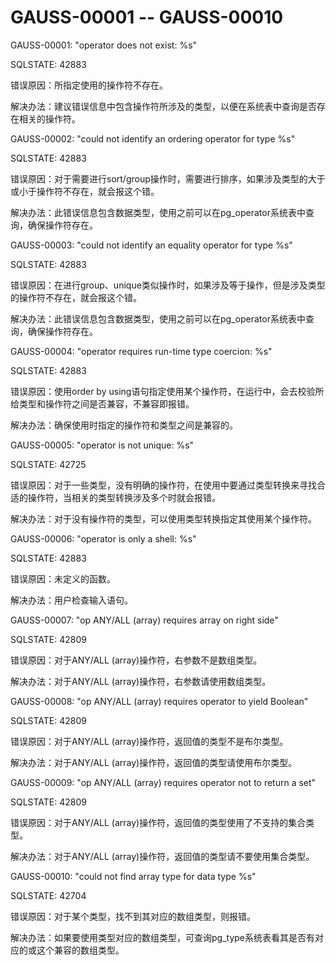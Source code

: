 # GAUSS-00001 -- GAUSS-00010

GAUSS-00001: "operator does not exist: %s"

SQLSTATE: 42883

错误原因：所指定使用的操作符不存在。

解决办法：建议错误信息中包含操作符所涉及的类型，以便在系统表中查询是否存在相关的操作符。

GAUSS-00002: "could not identify an ordering operator for type %s"

SQLSTATE: 42883

错误原因：对于需要进行sort/group操作时，需要进行排序，如果涉及类型的大于或小于操作符不存在，就会报这个错。

解决办法：此错误信息包含数据类型，使用之前可以在pg\_operator系统表中查询，确保操作符存在。

GAUSS-00003: "could not identify an equality operator for type %s"

SQLSTATE: 42883

错误原因：在进行group、unique类似操作时，如果涉及等于操作，但是涉及类型的操作符不存在，就会报这个错。

解决办法：此错误信息包含数据类型，使用之前可以在pg\_operator系统表中查询，确保操作符存在。

GAUSS-00004: "operator requires run-time type coercion: %s"

SQLSTATE: 42883

错误原因：使用order by using语句指定使用某个操作符，在运行中，会去校验所给类型和操作符之间是否兼容，不兼容即报错。

解决办法：确保使用时指定的操作符和类型之间是兼容的。

GAUSS-00005: "operator is not unique: %s"

SQLSTATE: 42725

错误原因：对于一些类型，没有明确的操作符，在使用中要通过类型转换来寻找合适的操作符，当相关的类型转换涉及多个时就会报错。

解决办法：对于没有操作符的类型，可以使用类型转换指定其使用某个操作符。

GAUSS-00006: "operator is only a shell: %s"

SQLSTATE: 42883

错误原因：未定义的函数。

解决办法：用户检查输入语句。

GAUSS-00007: "op ANY/ALL \(array\) requires array on right side"

SQLSTATE: 42809

错误原因：对于ANY/ALL \(array\)操作符，右参数不是数组类型。

解决办法：对于ANY/ALL \(array\)操作符，右参数请使用数组类型。

GAUSS-00008: "op ANY/ALL \(array\) requires operator to yield Boolean"

SQLSTATE: 42809

错误原因：对于ANY/ALL \(array\)操作符，返回值的类型不是布尔类型。

解决办法：对于ANY/ALL \(array\)操作符，返回值的类型请使用布尔类型。

GAUSS-00009: "op ANY/ALL \(array\) requires operator not to return a set"

SQLSTATE: 42809

错误原因：对于ANY/ALL \(array\)操作符，返回值的类型使用了不支持的集合类型。

解决办法：对于ANY/ALL \(array\)操作符，返回值的类型请不要使用集合类型。

GAUSS-00010: "could not find array type for data type %s"

SQLSTATE: 42704

错误原因：对于某个类型，找不到其对应的数组类型，则报错。

解决办法：如果要使用类型对应的数组类型，可查询pg\_type系统表看其是否有对应的或这个兼容的数组类型。

